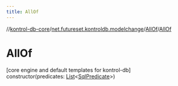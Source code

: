 ```yaml
---
title: AllOf
---
```

//[kontrol-db-core](../../../index.html)/[net.futureset.kontroldb.modelchange](../index.html)/[AllOf](index.html)/[AllOf](-all-of.html)



# AllOf



[core engine and default templates for kontrol-db]\
constructor(predicates: [List](https://kotlinlang.org/api/latest/jvm/stdlib/kotlin.collections/-list/index.html)&lt;[SqlPredicate](../-sql-predicate/index.html)&gt;)




